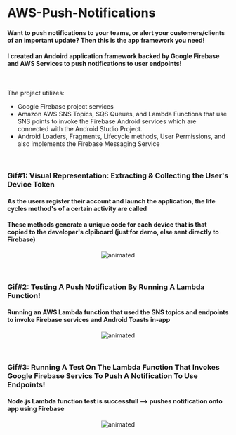 # AWS-Push-Notifications

#### Want to push notifications to your teams, or alert your customers/clients of an important update? Then this is the app framework you need!

#### I created an Andoird application framework backed by Google Firebase and AWS Services to push notifications to user endpoints!

<br>

The project utilizes: 
- Google Firebase  project services 
- Amazon AWS SNS Topics, SQS Queues, and Lambda Functions that use SNS points to invoke the Firebase Android services which are connected with the Android Studio Project. 
- Android Loaders, Fragments, Lifecycle methods, User Permissions, and also implements the Firebase Messaging Service

<br>

### Gif#1: Visual Representation: Extracting & Collecting the User's Device Token
#### As the users register their account and launch the application, the life cycles method's of a certain activity are called
#### These methods generate a unique code for each device that is that copied to the developer's clpiboard (just for demo, else sent directly to Firebase)
<p align="center">
  <img src="http://g.recordit.co/PAPG7PCUoY.gif" alt="animated" />
</p>

<br>


### Gif#2: Testing A Push Notification By Running A Lambda Function!
#### Running an AWS Lambda function that used the SNS topics and endpoints to invoke Firebase services and Android Toasts in-app
<p align="center">
  <img src="http://g.recordit.co/EraRC3Q2iM.gif" alt="animated" />
</p>

<br>


### Gif#3: Running A Test On The Lambda Function That Invokes Google Firebase Servics To Push A Notification To Use Endpoints!
#### Node.js Lambda function test is successfull --> pushes notification onto app using Firebase
<p align="center">
  <img src="http://g.recordit.co/Tw889xWKv8.gif" alt="animated" />
</p>

<br>
